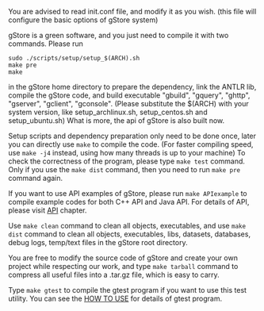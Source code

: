 You are advised to read init.conf file, and modify it as you wish. (this file will configure the basic options of gStore system)

gStore is a green software, and you just need to compile it with two commands. Please run

```
sudo ./scripts/setup/setup_$(ARCH).sh 
make pre
make

```
in the gStore home directory to prepare the dependency, link the ANTLR lib, compile the gStore code, and build executable "gbuild", "gquery", "ghttp", "gserver", "gclient", "gconsole". 
(Please substitute the $(ARCH) with your system version, like setup_archlinux.sh, setup_centos.sh and setup_ubuntu.sh)
What is more, the api of gStore is also built now.

Setup scripts and dependency preparation only need to be done once, later you can directly use `make` to compile the code.
(For faster compiling speed, use `make -j4` instead, using how many threads is up to your machine)
To check the correctness of the program, please type `make test` command.
Only if you use the `make dist` command, then you need to run `make pre` command again.

If you want to use API examples of gStore, please run `make APIexample` to compile example codes for both C++ API and Java API. For details of API, please visit [API](API.md) chapter.

Use `make clean` command to clean all objects, executables, and use `make dist` command to clean all objects, executables, libs, datasets, databases, debug logs, temp/text files in the gStore root directory.

You are free to modify the source code of gStore and create your own project while respecting our work, and type `make tarball` command to compress all useful files into a .tar.gz file, which is easy to carry.

Type `make gtest` to compile the gtest program if you want to use this test utility. You can see the [HOW TO USE](USAGE.md) for details of gtest program.

